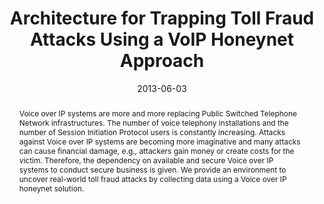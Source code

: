 ---
abstract: Voice over IP systems are more and more replacing Public Switched Telephone
  Network infrastructures. The number of voice telephony installations and the number
  of Session Initiation Protocol users is constantly increasing. Attacks against Voice
  over IP systems are becoming more imaginative and many attacks can cause financial
  damage, e.g., attackers gain money or create costs for the victim. Therefore, the
  dependency on available and secure Voice over IP systems to conduct secure business
  is given. We provide an environment to uncover real-world toll fraud attacks by
  collecting data using a Voice over IP honeynet solution.
authors:
- Markus Gruber
- Christian Schanes
- Florian Fankhauser
- Martin Moutran
- Thomas Grechenig
date: '2013-06-03'
featured: false
links:
- name: Publik
  url: https://publik.tuwien.ac.at/showentry.php?ID=226061&lang=2
publication: 'Vortrag: 7th International Conference on Network and System Security
  (NSS 2013), Madrid, Spanien; 03.06.2013 - 04.06.2013; in: "Network and System Security",
  J. Lopez, X. Huang, R. Sandhu (Hrg.); Springer Lecture Notes in Computer Science,
  Berlin - Heidelberg (2013), ISBN: 978-3-642-38630-5; S. 628 - 634'
publication_types:
- '1'
publishDate: '2013-06-03'
title: Architecture for Trapping Toll Fraud Attacks Using a VoIP Honeynet Approach
url_pdf: ''
---